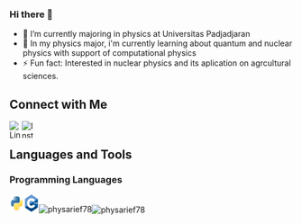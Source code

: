 ### Hi there 👋
- 🔭 I’m currently majoring in physics at Universitas Padjadjaran
- 🌱 In my physics major, i'm currently learning about quantum and nuclear physics with support of computational physics
- ⚡ Fun fact: Interested in nuclear physics and its aplication on agrcultural sciences.

## Connect with Me
[<img align="left" alt="LinkedIn" width="22px" src="https://raw.githubusercontent.com/rahuldkjain/github-profile-readme-generator/master/src/images/icons/Social/linked-in-alt.svg" height="30" width="40" />][LinkedIn]
[<img align="left" alt="Instagram" width="22px" src="https://raw.githubusercontent.com/rahuldkjain/github-profile-readme-generator/master/src/images/icons/Social/instagram.svg" height="30" width="40" />][Instagram]
<br />
## Languages and Tools

### Programming Languages
<img align="left" alt="Python" width="26px" src="https://raw.githubusercontent.com/devicons/devicon/master/icons/python/python-original.svg" height="30" width="40" />
<img align="left" alt="C++" width="26px" src="https://raw.githubusercontent.com/devicons/devicon/master/icons/cplusplus/cplusplus-original.svg" height="30" width="40" />
<a <img align="left" alt="C++" width="26px" src="https://raw.githubusercontent.com/devicons/devicon/master/icons/latex/latex-original.svg" height="30" width="40" /> </a>

<br />

<img align="left" src="https://github-readme-stats.vercel.app/api/top-langs?username=physarief78&show_icons=true&locale=en&layout=compact" alt="physarief78" />
<img align="center" src="https://github-readme-stats.vercel.app/api?username=physarief78&show_icons=true&locale=en" alt="physarief78" />

<!-- Links -->
[LinkedIn]: https://www.linkedin.com/in/yourusername/
[Instagram]: https://www.instagram.com/arief78_mtb/
<!--
**physarief78/physarief78** is a ✨ _special_ ✨ repository because its `README.md` (this file) appears on your GitHub profile.

Here are some ideas to get you started:

- 🔭 I’m currently majoring in physics at Universitas Padjadjaran
- 🌱 In my physics major, i'm currently learning about quantum and nuclear physics with support of computational physics
- 👯 I’m looking to collaborate on ...
- 🤔 I’m looking for help with ...
- 💬 Ask me about ...
- 📫 How to reach me: ...
- 😄 Pronouns: ...
-⚡ Fun fact: Interested in nuclear physics and its aplication on agrcultural sciences.
-->
